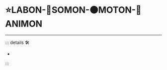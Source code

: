 # ⭐<labor>LABON</labor>-🔷<soma>SOMON</soma>-🟠<motor>MOTON</motor>-💜<anima>ANIMON</anima>

---

<!-- =================================================== -->
<!-- =================================================== -->
<!-- =================================================== -->
<!-- =================================================== -->
<!-- =================================================== -->
::: details 🛠

-

:::